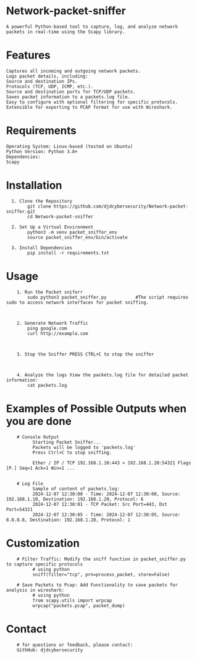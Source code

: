 # Network-packet-sniffer
    A powerful Python-based tool to capture, log, and analyze network packets in real-time using the Scapy library.



# Features 
    Captures all incoming and outgoing network packets.
    Logs packet details, including:
    Source and destination IPs.
    Protocols (TCP, UDP, ICMP, etc.).
    Source and destination ports for TCP/UDP packets.
    Saves packet information to a packets.log file.
    Easy to configure with optional filtering for specific protocols.
    Extensible for exporting to PCAP format for use with Wireshark.


  # Requirements
    Operating System: Linux-based (tested on Ubuntu)
    Python Version: Python 3.8+
    Dependencies:
    Scapy


  # Installation
      1. Clone the Repository
            git clone https://github.com/djdcybersecurity/Network-packet-sniffer.git
            cd Network-packet-sniffer

      2. Set Up a Virtual Environment
            python3 -m venv packet_sniffer_env
            source packet_sniffer_env/bin/activate

      3. Install Dependencies
            pip install -r requirements.txt



  # Usage
        1. Run the Packet sniferr
            sudo python3 packet_sniffer.py           #The script requires sudo to access network interfaces for packet sniffing.


            
        2. Generate Network Traffic 
            ping google.com
            curl http://example.com


        
        3. Stop the Sniffer PRESS CTRL+C to stop the sniffer



        4. Analyze the logs View the packets.log file for detailed packet information:
            cat packets.log

            

  # Examples of Possible Outputs when you are done

        # Console Output
              Starting Packet Sniffer...
              Packets will be logged to 'packets.log'
              Press Ctrl+C to stop sniffing.

              Ether / IP / TCP 192.168.1.10:443 > 192.168.1.20:54321 Flags [P.] Seq=1 Ack=1 Win=1 ...


        # Log File
              Sample of content of packets.log:
              2024-12-07 12:30:00 - Time: 2024-12-07 12:30:00, Source: 192.168.1.10, Destination: 192.168.1.20, Protocol: 6
              2024-12-07 12:30:01 - TCP Packet: Src Port=443, Dst Port=54321
              2024-12-07 12:30:05 - Time: 2024-12-07 12:30:05, Source: 8.8.8.8, Destination: 192.168.1.20, Protocol: 1


  # Customization

        # Filter Traffic: Modify the sniff function in packet_sniffer.py to capture specific protocols
              # using python
              sniff(filter="tcp", prn=process_packet, store=False)

        # Save Packets to Pcap: Add Functionality to save packets for analysis in wireshark:
              # using python
              from scapy.utils import wrpcap
              wrpcap("packets.pcap", packet_dump)


# Contact
        # for questions or feedback, please contact:
        GithHub: djdcybersecurity




















      
